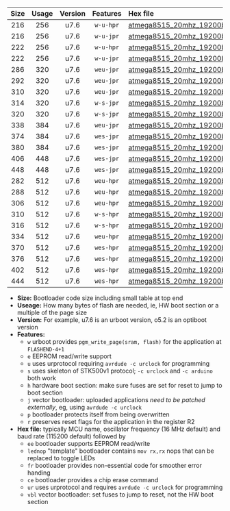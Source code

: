 |Size|Usage|Version|Features|Hex file|
|:-:|:-:|:-:|:-:|:--|
|216|256|u7.6|`w-u-hpr`|[atmega8515_20mhz_19200bps_ur.hex](https://raw.githubusercontent.com/stefanrueger/urboot/main//atmega8515_20mhz_19200bps_ur.hex)|
|216|256|u7.6|`w-u-jpr`|[atmega8515_20mhz_19200bps_ur_vbl.hex](https://raw.githubusercontent.com/stefanrueger/urboot/main//atmega8515_20mhz_19200bps_ur_vbl.hex)|
|222|256|u7.6|`w-u-hpr`|[atmega8515_20mhz_19200bps_lednop_ur.hex](https://raw.githubusercontent.com/stefanrueger/urboot/main//atmega8515_20mhz_19200bps_lednop_ur.hex)|
|222|256|u7.6|`w-u-jpr`|[atmega8515_20mhz_19200bps_lednop_ur_vbl.hex](https://raw.githubusercontent.com/stefanrueger/urboot/main//atmega8515_20mhz_19200bps_lednop_ur_vbl.hex)|
|286|320|u7.6|`weu-jpr`|[atmega8515_20mhz_19200bps_ee_ur_vbl.hex](https://raw.githubusercontent.com/stefanrueger/urboot/main//atmega8515_20mhz_19200bps_ee_ur_vbl.hex)|
|292|320|u7.6|`weu-jpr`|[atmega8515_20mhz_19200bps_ee_lednop_ur_vbl.hex](https://raw.githubusercontent.com/stefanrueger/urboot/main//atmega8515_20mhz_19200bps_ee_lednop_ur_vbl.hex)|
|310|320|u7.6|`weu-jpr`|[atmega8515_20mhz_19200bps_ee_lednop_fr_ur_vbl.hex](https://raw.githubusercontent.com/stefanrueger/urboot/main//atmega8515_20mhz_19200bps_ee_lednop_fr_ur_vbl.hex)|
|314|320|u7.6|`w-s-jpr`|[atmega8515_20mhz_19200bps_vbl.hex](https://raw.githubusercontent.com/stefanrueger/urboot/main//atmega8515_20mhz_19200bps_vbl.hex)|
|320|320|u7.6|`w-s-jpr`|[atmega8515_20mhz_19200bps_lednop_vbl.hex](https://raw.githubusercontent.com/stefanrueger/urboot/main//atmega8515_20mhz_19200bps_lednop_vbl.hex)|
|338|384|u7.6|`weu-jpr`|[atmega8515_20mhz_19200bps_ee_lednop_fr_ce_ur_vbl.hex](https://raw.githubusercontent.com/stefanrueger/urboot/main//atmega8515_20mhz_19200bps_ee_lednop_fr_ce_ur_vbl.hex)|
|374|384|u7.6|`wes-jpr`|[atmega8515_20mhz_19200bps_ee_vbl.hex](https://raw.githubusercontent.com/stefanrueger/urboot/main//atmega8515_20mhz_19200bps_ee_vbl.hex)|
|380|384|u7.6|`wes-jpr`|[atmega8515_20mhz_19200bps_ee_lednop_vbl.hex](https://raw.githubusercontent.com/stefanrueger/urboot/main//atmega8515_20mhz_19200bps_ee_lednop_vbl.hex)|
|406|448|u7.6|`wes-jpr`|[atmega8515_20mhz_19200bps_ee_lednop_fr_vbl.hex](https://raw.githubusercontent.com/stefanrueger/urboot/main//atmega8515_20mhz_19200bps_ee_lednop_fr_vbl.hex)|
|448|448|u7.6|`wes-jpr`|[atmega8515_20mhz_19200bps_ee_lednop_fr_ce_vbl.hex](https://raw.githubusercontent.com/stefanrueger/urboot/main//atmega8515_20mhz_19200bps_ee_lednop_fr_ce_vbl.hex)|
|282|512|u7.6|`weu-hpr`|[atmega8515_20mhz_19200bps_ee_ur.hex](https://raw.githubusercontent.com/stefanrueger/urboot/main//atmega8515_20mhz_19200bps_ee_ur.hex)|
|288|512|u7.6|`weu-hpr`|[atmega8515_20mhz_19200bps_ee_lednop_ur.hex](https://raw.githubusercontent.com/stefanrueger/urboot/main//atmega8515_20mhz_19200bps_ee_lednop_ur.hex)|
|306|512|u7.6|`weu-hpr`|[atmega8515_20mhz_19200bps_ee_lednop_fr_ur.hex](https://raw.githubusercontent.com/stefanrueger/urboot/main//atmega8515_20mhz_19200bps_ee_lednop_fr_ur.hex)|
|310|512|u7.6|`w-s-hpr`|[atmega8515_20mhz_19200bps.hex](https://raw.githubusercontent.com/stefanrueger/urboot/main//atmega8515_20mhz_19200bps.hex)|
|316|512|u7.6|`w-s-hpr`|[atmega8515_20mhz_19200bps_lednop.hex](https://raw.githubusercontent.com/stefanrueger/urboot/main//atmega8515_20mhz_19200bps_lednop.hex)|
|334|512|u7.6|`weu-hpr`|[atmega8515_20mhz_19200bps_ee_lednop_fr_ce_ur.hex](https://raw.githubusercontent.com/stefanrueger/urboot/main//atmega8515_20mhz_19200bps_ee_lednop_fr_ce_ur.hex)|
|370|512|u7.6|`wes-hpr`|[atmega8515_20mhz_19200bps_ee.hex](https://raw.githubusercontent.com/stefanrueger/urboot/main//atmega8515_20mhz_19200bps_ee.hex)|
|376|512|u7.6|`wes-hpr`|[atmega8515_20mhz_19200bps_ee_lednop.hex](https://raw.githubusercontent.com/stefanrueger/urboot/main//atmega8515_20mhz_19200bps_ee_lednop.hex)|
|402|512|u7.6|`wes-hpr`|[atmega8515_20mhz_19200bps_ee_lednop_fr.hex](https://raw.githubusercontent.com/stefanrueger/urboot/main//atmega8515_20mhz_19200bps_ee_lednop_fr.hex)|
|444|512|u7.6|`wes-hpr`|[atmega8515_20mhz_19200bps_ee_lednop_fr_ce.hex](https://raw.githubusercontent.com/stefanrueger/urboot/main//atmega8515_20mhz_19200bps_ee_lednop_fr_ce.hex)|

- **Size:** Bootloader code size including small table at top end
- **Useage:** How many bytes of flash are needed, ie, HW boot section or a multiple of the page size
- **Version:** For example, u7.6 is an urboot version, o5.2 is an optiboot version
- **Features:**
  + `w` urboot provides `pgm_write_page(sram, flash)` for the application at `FLASHEND-4+1`
  + `e` EEPROM read/write support
  + `u` uses urprotocol requiring `avrdude -c urclock` for programming
  + `s` uses skeleton of STK500v1 protocol; `-c urclock` and `-c arduino` both work
  + `h` hardware boot section: make sure fuses are set for reset to jump to boot section
  + `j` vector bootloader: uploaded applications *need to be patched externally*, eg, using `avrdude -c urclock`
  + `p` bootloader protects itself from being overwritten
  + `r` preserves reset flags for the application in the register R2
- **Hex file:** typically MCU name, oscillator frequency (16 MHz default) and baud rate (115200 default) followed by
  + `ee` bootloader supports EEPROM read/write
  + `lednop` "template" bootloader contains `mov rx,rx` nops that can be replaced to toggle LEDs
  + `fr` bootloader provides non-essential code for smoother error handing
  + `ce` bootloader provides a chip erase command
  + `ur` uses urprotocol and requires `avrdude -c urclock` for programming
  + `vbl` vector bootloader: set fuses to jump to reset, not the HW boot section

